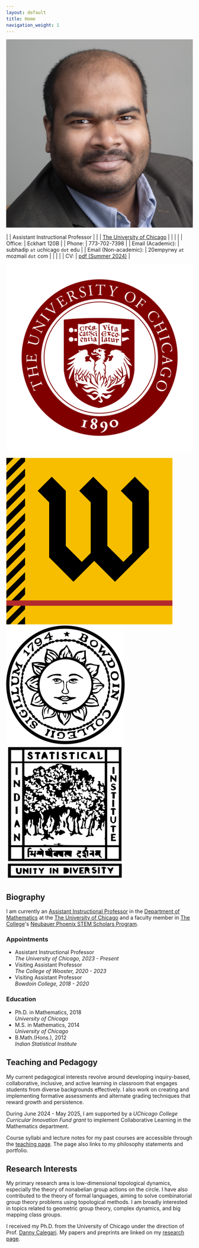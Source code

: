 ```yaml
---
layout: default
title: Home
navigation_weight: 1
---
```


<div class="about">
<div class="picture">

[![Subhadip Chowdhury](assets/photos/me_small.jpg)](assets/photos/)
</div>

<div class="mail">

|        | Assistant Instructional Professor |
|        | [The University of Chicago](https://www.uchicago.edu)  |
|        |    |
| Office: | Eckhart 120B |
| Phone: | 773-702-7398 |
| Email (Academic): | subhadip `at` uchicago `dot` edu |
| Email (Non-academic): | 20empyrwy `at` mozmail `dot` com |
|        |    |
| CV: | <i class="far fa-file-pdf"></i> [pdf (Summer 2024)](assets/CV.pdf) |

</div>
<div class="shield">
  <div class="current">
  
  ![The University of Chicago](assets/logos/UChicago_seal.svg "Crescat scientia; vita excolatur")
  </div>
  <div class="old">
  
   ![The College of Wooster](assets/logos/Wooster_seal.png "Ex Uno Fonte")
   ![Bowdoin College](assets/logos/bowdoin_seal.png "Ut Aquila Versus Coelum")
   ![Indian Statistical Institute](assets/logos/isi_logo.png "भिन्नेष्वैक्यस्य दर्शनम्")
  </div>
</div>

</div>

<div class='anchor'>

## Biography

I am currently an [Assistant Instructional Professor](https://mathematics.uchicago.edu/people/profile/subhadip-chowdhury/) in the [Department of Mathematics](https://mathematics.uchicago.edu/) at the [The University of Chicago](https://www.uchicago.edu/) and a faculty member in [The College](https://college.uchicago.edu/)'s [Neubauer Phoenix STEM Scholars Program](https://college.uchicago.edu/phoenix-stem). 

<div class='experience'>

### Appointments ###

* Assistant Instructional Professor <br> 
  _The University of Chicago, 2023 - Present_
* Visiting Assistant Professor <br> 
  _The College of Wooster, 2020 - 2023_
* Visiting Assistant Professor <br> 
  _Bowdoin College, 2018 - 2020_

</div>

<div class='education'>

### Education ###

* Ph.D. in Mathematics, 2018<br>
  _University of Chicago_
* M.S. in Mathematics, 2014<br>
  _University of Chicago_
* B.Math.(Hons.), 2012<br>
  _Indian Statistical Institute_

</div>

</div>

<div class='anchor'>

## Teaching and Pedagogy

My current pedagogical interests revolve around developing inquiry-based, collaborative, inclusive, and active learning in classroom that engages students from diverse backgrounds effectively. I also work on creating and implementing formative assessments and alternate grading techniques that reward growth and persistence.

During June 2024 - May 2025, I am supported by a <i>UChicago College Curricular Innovation Fund grant</i> to implement Collaborative Learning in the Mathematics department.

Course syllabi and lecture notes for my past courses are accessible through the [teaching page](teaching). The page also links to my philosophy statements and portfolio.

</div>

<div class='anchor'>

## Research Interests

My primary research area is low-dimensional topological dynamics, especially the theory of nonabelian group actions on the circle. I have also contributed to the theory of formal languages, aiming to solve combinatorial group theory problems using topological methods. I am broadly interested in topics related to geometric group theory, complex dynamics, and big mapping class groups. 

I received my Ph.D. from the University of Chicago under the direction of Prof. [Danny Calegari](http://math.uchicago.edu/~dannyc/). My papers and preprints are linked on my [research page](research).

</div>


